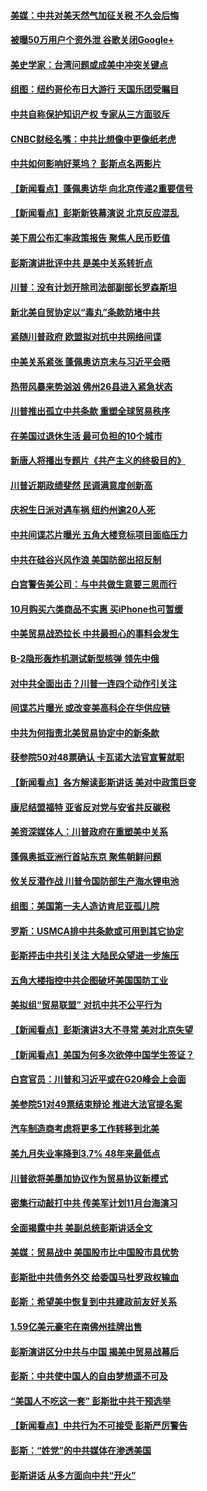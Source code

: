 #### [美媒：中共对美天然气加征关税 不久会后悔](../pages/nsc412/n10771687.md?t=10091531) 

#### [被曝50万用户个资外泄 谷歌关闭Google+](../pages/nsc412/n10770839.md?t=10091531) 

#### [美史学家：台湾问题或成美中冲突关键点](../pages/nsc412/n10771318.md?t=10091531) 

#### [组图：纽约哥伦布日大游行 天国乐团受瞩目](../pages/nsc412/n10770597.md?t=10091531) 

#### [中共自称保护知识产权 专家从三方面驳斥](../pages/nsc412/n10770284.md?t=10091531) 

#### [CNBC财经名嘴：中共比想像中更像纸老虎](../pages/nsc412/n10770794.md?t=10091531) 

#### [中共如何影响好莱坞？ 彭斯点名两影片](../pages/nsc412/n10751048.md?t=10091531) 

#### [【新闻看点】蓬佩奥访华 向北京传递2重要信号](../pages/nsc412/n10770311.md?t=10091531) 

#### [【新闻看点】彭斯新铁幕演说 北京反应混乱](../pages/nsc412/n10770106.md?t=10091531) 

#### [美下周公布汇率政策报告 聚焦人民币贬值](../pages/nsc412/n10770338.md?t=10091531) 

#### [彭斯演讲批评中共 是美中关系转折点](../pages/nsc412/n10770135.md?t=10091531) 

#### [川普：没有计划开除司法部副部长罗森斯坦](../pages/nsc412/n10770158.md?t=10091531) 

#### [新北美自贸协定以“毒丸”条款防堵中共](../pages/nsc412/n10770165.md?t=10091531) 

#### [紧随川普政府 欧盟拟对抗中共网络间谍](../pages/nsc412/n10770155.md?t=10091531) 

#### [中美关系紧张 蓬佩奥访京未与习近平会晤](../pages/nsc412/n10770076.md?t=10091531) 

#### [热带风暴来势汹汹 佛州26县进入紧急状态](../pages/nsc412/n10769706.md?t=10091531) 

#### [川普推出孤立中共条款 重塑全球贸易秩序](../pages/nsc412/n10767738.md?t=10091531) 

#### [在美国过退休生活 最可负担的10个城市](../pages/nsc412/n10765527.md?t=10091531) 

#### [新唐人将播出专题片《共产主义的终极目的》](../pages/nsc412/n10767004.md?t=10091531) 

#### [川普近期政绩斐然 民调满意度创新高](../pages/nsc412/n10767124.md?t=10091531) 

#### [庆祝生日派对遇车祸 纽约州逾20人死](../pages/nsc412/n10767006.md?t=10091531) 

#### [中共间谍芯片曝光 五角大楼竞标项目面临压力](../pages/nsc412/n10767062.md?t=10091531) 

#### [中共在硅谷兴风作浪 美国防部出招反制](../pages/nsc412/n10766985.md?t=10091531) 

#### [白宫警告美公司：与中共做生意要三思而行](../pages/nsc412/n10766026.md?t=10091531) 

#### [10月购买六类商品不实惠 买iPhone也可暂缓](../pages/nsc412/n10764637.md?t=10091531) 

#### [中美贸易战恐拉长 中共最担心的事料会发生](../pages/nsc412/n10765864.md?t=10091531) 

#### [B-2隐形轰炸机测试新型核弹 领先中俄](../pages/nsc412/n10764610.md?t=10091531) 

#### [对中共全面出击？川普一连四个动作引关注](../pages/nsc412/n10765620.md?t=10091531) 

#### [间谍芯片曝光 或改变美高科企在华供应链](../pages/nsc412/n10765631.md?t=10091531) 

#### [中共为何指责北美贸易协定中的新条款](../pages/nsc412/n10764045.md?t=10091531) 

#### [获参院50对48票确认 卡瓦诺大法官宣誓就职](../pages/nsc412/n10765530.md?t=10091531) 

#### [【新闻看点】各方解读彭斯讲话 美对中政策巨变](../pages/nsc412/n10765366.md?t=10091531) 

#### [康尼结盟福特 亚省反对党与安省共反碳税](../pages/nsc412/n10765623.md?t=10091531) 

#### [美资深媒体人：川普政府在重塑美中关系](../pages/nsc412/n10764264.md?t=10091531) 

#### [蓬佩奥抵亚洲行首站东京 聚焦朝鲜问题](../pages/nsc412/n10765171.md?t=10091531) 

#### [攸关反潜作战 川普令国防部生产海水锂电池](../pages/nsc412/n10765089.md?t=10091531) 

#### [组图：美国第一夫人造访肯尼亚孤儿院](../pages/nsc412/n10764950.md?t=10091531) 

#### [罗斯：USMCA排中共条款或可用到其它协定](../pages/nsc412/n10764388.md?t=10091531) 

#### [彭斯抨击中共引关注 大陆民众望进一步施压](../pages/nsc412/n10764345.md?t=10091531) 

#### [五角大楼指控中共企图破坏美国国防工业](../pages/nsc412/n10763942.md?t=10091531) 

#### [美拟组“贸易联盟” 对抗中共不公平行为](../pages/nsc412/n10764268.md?t=10091531) 

#### [【新闻看点】彭斯演讲3大不寻常 美对北京失望](../pages/nsc412/n10764060.md?t=10091531) 

#### [【新闻看点】美国为何多次欲停中国学生签证？](../pages/nsc412/n10763657.md?t=10091531) 

#### [白宫官员：川普和习近平或在G20峰会上会面](../pages/nsc412/n10764121.md?t=10091531) 

#### [美参院51对49票结束辩论 推进大法官提名案](../pages/nsc412/n10763808.md?t=10091531) 

#### [汽车制造商考虑将更多工作转移到北美](../pages/nsc412/n10763718.md?t=10091531) 

#### [美九月失业率降到3.7% 48年来最低点](../pages/nsc412/n10763563.md?t=10091531) 

#### [川普欲将美墨加协议作为贸易协议新模式](../pages/nsc412/n10763656.md?t=10091531) 

#### [密集行动敲打中共 传美军计划11月台海演习](../pages/nsc412/n10762348.md?t=10091531) 

#### [全面揭露中共 美副总统彭斯讲话全文](../pages/nsc412/n10762304.md?t=10091531) 

#### [美媒：贸易战中 美国股市比中国股市具优势](../pages/nsc412/n10762779.md?t=10091531) 

#### [彭斯批中共债务外交 给委国马杜罗政权输血](../pages/nsc412/n10762269.md?t=10091531) 

#### [彭斯：希望美中恢复到中共建政前友好关系](../pages/nsc412/n10761924.md?t=10091531) 

#### [1.59亿美元豪宅在南佛州挂牌出售](../pages/nsc412/n10762009.md?t=10091531) 

#### [彭斯演讲区分中共与中国 揭美中贸易战幕后](../pages/nsc412/n10761289.md?t=10091531) 

#### [彭斯：中共使中国人的自由梦想遥不可及](../pages/nsc412/n10761634.md?t=10091531) 

#### [“美国人不吃这一套” 彭斯批中共干预选举](../pages/nsc412/n10760952.md?t=10091531) 

#### [【新闻看点】中共行为不可接受 彭斯严厉警告](../pages/nsc412/n10761342.md?t=10091531) 

#### [彭斯：“姓党”的中共媒体在渗透美国](../pages/nsc412/n10761606.md?t=10091531) 

#### [彭斯讲话 从多方面向中共“开火”](../pages/nsc412/n10760650.md?t=10091531) 

